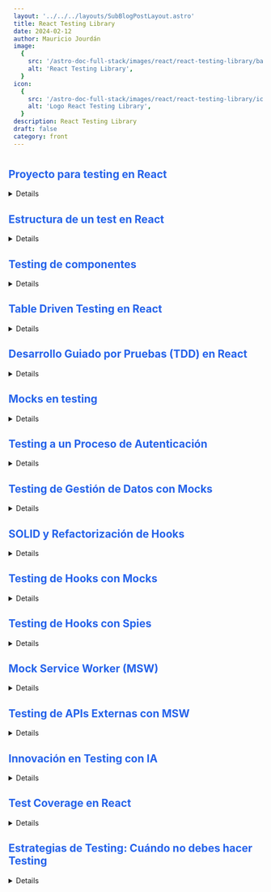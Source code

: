 ```yaml
---
layout: '../../../layouts/SubBlogPostLayout.astro'
title: React Testing Library
date: 2024-02-12
author: Mauricio Jourdán
image:
  {
    src: '/astro-doc-full-stack/images/react/react-testing-library/back.png',
    alt: 'React Testing Library',
  }
icon:
  {
    src: '/astro-doc-full-stack/images/react/react-testing-library/icon.png',
    alt: 'Logo React Testing Library',
  }
description: React Testing Library
draft: false
category: front
---
```


<style>
  h1 { color: #713f12; }
  h2 { color: #2563eb; }
  h3 { color: #a855f7; }
  img {
    width: 100%;
    height: 100%;
    object-fit: cover;
  }
  pre {
    padding: 10px;
  }

  table {
    border-collapse: collapse; /* Elimina el espacio entre las celdas */
    width: 100%; /* Ancho de la tabla */
    margin: 0 auto; /* Centrar la tabla */
  }

  th, td {
    border: 1px solid #ddd; /* Borde de las celdas */
    padding: 8px; /* Relleno de las celdas */
    text-align: left; /* Alineación del texto */
  }

  th {
    background-color: #f2f2f2; /* Color de fondo del encabezado */
    font-weight: bold; /* Peso de la fuente del encabezado */
  }

  tr:nth-child(even) {
    background-color: #f9f9f9; /* Color de fondo de las filas pares */
  }
</style>

## Proyecto para testing en React 

<details>

Para realizar testing en React utilizaremos la librería [React Testing Library](https://testing-library.com/docs/react-testing-library/intro/). Esta librería nos permite realizar pruebas de componentes de React de forma sencilla y eficiente.

El proyecto trata sobre la gestión de órdernes. Comenzamos por clonarlo:

```bash
git clone https://github.com/platzi/react-testing.git
```

Luego, instalamos las dependencias en desarrollo, no son necesarias en producción:

- Testing Library DOM: virtualiza un DOM y contiene utilidades para probar DOM. 
- Testing Library Jest DOM: contiene utilidades (matchers) para probar DOM con Jest.
- Testing Library React: contiene utilidades para probar componentes de React.
- JSDOM: utilidades que necesitamos para configurar los test.
- Vitest: es un test runner que nos permite correr los test.

```bash 
cd react-testing
npm install 
npm install @testing-library/dom @testing-library/jest-dom @testing-library/react jsdom vitest -D
```

Finalmente, creamos los archivos de configuración, y el script para correr los test:

```javascript
// /vitest.config.js
import { defineConfig } from 'vitest/config';

export default defineConfig({
  test: {
    environment: 'jsdom',
    globals: true,
    setupFiles: ['./src/setupTest.ts'],
  },
});
```

```javascript
// /src/setupTest.ts
import '@testing-library/jest-dom';
```

```json
// package.json
...
{
  "scripts": {
    "test": "vitest"
  }
}
...
```
```bash
npm run test

# > react-testing@1.0.0 test
# > vitest

# DEV  v2.1.8 /home/mauricio/Platzi/react-testing

# include: **/*.{test,spec}.?(c|m)[jt]s?(x)
# exclude:  **/node_modules/**, **/dist/**, **/cypress/**, **/.{idea,git,cache,output,temp}/**, **/{karma,rollup,webpack,vite,vitest,jest,ava,babel,nyc,cypress,tsup,build,eslint,prettier}.config.*

# No test files found, exiting with code 1
```

El error se debe a que no tenemos archivos de test.

</details>

## Estructura de un test en React

<details>

```javascript
describe('Agrupación de los casos de prueba', () => {
  it('Casos de prueba', () => {
    const { getByText } = render(<Order />);
    expect('Asersion');
  });
});
```

Creamos un archivo de test en la carpeta `src`:

la estensión .test es importante para que vitest pueda encontrar los archivos de test.

```ts
// /src/ejemplo.test.tsx

import {describe, it, expect} from 'vitest';

describe('Ejemplo de test', () => {
  it('la suma de dos números', () => {
    const suma = (a: number, b: number) => a + b;
    const resultado = suma(2, 3);
    expect(resultado).toBe(5);
  });

  it('dos textos iguales', () => {
    const texto1 = 'hola';
    const texto2 = 'hola';
    expect(texto1).toBe(texto2);
  });
})
```
</details>

## Testing de componentes
<details>

DOC queries: https://testing-library.com/docs/queries/about/

El componente que probaremos es `Button.tsx`, que se encuentra en la carpeta `src/components`.

```tsx  
import React from 'react';
import classes from "./Button.module.scss";

interface ButtonProps {
  label: string;
  onClick?: () => void;
  type?: 'button' | 'submit' | 'reset';
}

export const Button: React.FC<ButtonProps> = ({ label, onClick, type = 'button' }) => (
  <button className={classes.Button} onClick={onClick} type={type}>
    {label}
  </button>
);
```

Creamos el archivo de test en la carpeta `src/components/Button`:

```tsx
// /src/components/Button.test.tsx

import {describe, it, expect, vi} from 'vitest';
import { act, fireEvent, render, screen } from '@testing-library/react';

import { Button } from './Button';

describe('<Button />', () => {
  it('debería renderizar el boton', () => {
    render(<Button label="Click me" />);
    const button = screen.getByText('Click me');
    expect(button).toBeInTheDocument();
  });

  it('debería llamar a la función onClick', async () => {
    // Arrange (preparar)
    const handleClick = vi.fn();

    render(<Button label="Click me" onClick={handleClick} />);

    const button = screen.getByText('Click me');
    button.click();

    // Act (actuar)
    await act(() => {
      fireEvent.click(button);
    })

    // Assert (verificar)
    expect(handleClick).toHaveBeenCalledTimes(2);
  });
});
```

En el segundo test, se utiliza async/await para manejar la ejecución asincrónica del código. Esto es importante porque el evento de clic que se genera en el test puede involucrar operaciones que no se completan instantáneamente, como cambios en el DOM. Al usar await act(), estamos esperando a que estas operaciones se procesen completamente antes de hacer afirmaciones sobre el estado del componente. Esto asegura que las pruebas se realicen de manera precisa y confiable.
</details>

## Table Driven Testing en React
<details>

Ls test repetitivos son un antipatrón en el desarrollo de software.

Los tests de **Table Driven Testing** son una técnica que nos permite definir una tabla con los casos de prueba y los resultados esperados. Esto nos permite escribir menos código y tener una visión más clara de los casos de prueba que estamos cubriendo. Cada fila de la tabla representa un caso de prueba con sus entradas y resultados esperados.

Beneficios:

- Mantenibilidad
- Legibilidad
- Eficiencia
- Cobertura

Para ejemplificar utilizamos un componente calculadora que es perfecto para table driven testing, porque recibe dos números y una operación para realizar, pero el flujo será el mismo para todos los casos.

```tsx
// /src/components/Calculator.tsx
type CalculatorProps = {
  a: number;
  b: number;
  operation: "add" | "subtract" | "multiply" | "divide" | string;
};

export const Calculator = ({ a, b, operation }: CalculatorProps) => {
  const calculate = () => {
    switch (operation) {
      case "add":
        return a + b;
      case "subtract":
        return a - b;
      case "multiply":
        return a * b;
      case "divide":
        return b !== 0 ? a / b : "Error";
      default:
        return "Invalid operation";
    }
  };

  return <section>Result: {calculate()}</section>;
};
```
```tsx
// /src/components/Calculator.test.tsx
import { describe, expect, it } from 'vitest';
import { render, screen } from '@testing-library/react';

import { Calculator } from './Calculator';


describe('<Calculator />', () => {
  const useCasesTest = [
    { a: 2, b: 3, operation: 'add', expected: 5 },
    { a: 5, b: 2, operation: 'subtract', expected: 3 },
    { a: 3, b: 4, operation: 'multiply', expected: 12 },
    { a: 10, b: 2, operation: 'divide', expected: 5 },
    { a: 10, b: 0, operation: 'divide', expected: 'Error' },
    { a: 10, b: 0, operation: 'invalid', expected: 'Invalid operation' },
  ];

  it.each(useCasesTest)('debería retornar $expected cuando $a y $b son $operation', ({ a, b, operation, expected }) => {

    render(<Calculator a={a} b={b} operation={operation} />);
    const result = screen.getByText(`Result: ${expected}`);
    expect(result).toBeInTheDocument();
  }
)
});
```
</details>

## Desarrollo Guiado por Pruebas (TDD) en React
<details>

**<mark>Test Driven Development (TDD)</mark>** es una metodología que consiste en escribir primero las pruebas y luego el código necesario para que estas pruebas sean exitosos.

```tsx
// /src/components/Contador.test.tsx
import { describe, it, expect } from 'vitest';
import { render, screen, fireEvent, act } from '@testing-library/react';
import Contador from './Contador';

describe('<Contador />', () => {
  it('Debería mostrat el valor inicial', () => {
    render(<Contador />);
    const input = screen.getByText('Contador: 0');
    expect(input).toBeInTheDocument();

  });

  it('Debería implementar el contador', async () => {
    render(<Contador />);
    const button = screen.getByText('Incrementar');
    await act (() => {
      fireEvent.click(button);
    })
    const contador = screen.getByText('Contador: 1');
    expect(contador).toBeInTheDocument();

  });
});
```
```tsx
// /src/components/Contador.tsx
import {useState} from 'react';

const Contador = () => {
  const [contador, setContador] = useState(0);

  const handleAdd = () => { 
    setContador(contador + 1);
  }

  return (
    <div>
      <p>Contador: {contador}</p>
      <button onClick={handleAdd}>Incrementar</button>
    </div>
  );
}

export default Contador;
```
</details>

## Mocks en testing

<details>
Los mocks son simulaciones de objetos o funciones reales que se utilizan en pruebas unitarias para evitar depender de servicios externos y así asegurar la estabilidad de las pruebas. 

Los tipos de mocks incluyen:

- Mocks de constantes/variables: Datos simulados que fluyen en los tests.
- Mocks de funciones: Simulaciones de funciones para validar su invocación.
- Mocks de módulos: Reemplazo de módulos importados en el entorno de testing.
- Mocks de promesas: Simulación del comportamiento de promesas en JavaScript.

Cuando usar mocks:

- Dependencias externas
- Comportamientos no determinista
- Eficiencia

Beneficios:

- Test más rápidos
- Resultados consistentes
- Control total del ambiente
- Pruebas de casos extremos (edge cases)

Advertencias:

- Demasiados mocks == pruebas frágiles
- Mock incorrecto == falsa confianza
- Sobre-mockear == perder casos reales
</details>

## Testing a un Proceso de Autenticación 

<details>
Al igual que cuando vamos a renderizar un componente, también debemos especificar los proveedores que van a encapsular nuestra App, como react-roter-dom para utilizar los hooks como useNavigation.

En este caso en particular react-router-dom, ya hizo el trabajo por nosotros y nos ofrece una utilidad llamada MemoryRouter que nos permite encapsular nuestra App y simular la navegación.

Nuestra App, también utiliza un contexto llamado authContext, que nos permite saber si el usuario está autenticado o no. Para poder probar este contexto, vamos a utilizar un mock de este contexto. En este caso, el proveedor fue desarrollado por nosotros, así que utilizamos directamente. 

Nuestra App se encuentra encapsulada dentro de la siguiente manera:

```tsx
// /src/main.tsx
import { createRoot } from 'react-dom/client';
import { BrowserRouter } from 'react-router-dom';
import App from './App';
import { SessionProvider } from './context/AuthContext';
import './styles.scss';

const root = createRoot(document.getElementById('root')!);
root.render(
  <SessionProvider>
    <BrowserRouter>
      <App />
    </BrowserRouter>
  </SessionProvider>
);
```

El componente que probaremos es `Login.tsx`, que se encuentra en la carpeta `src/pages`.

```tsx
// /src/containers/Login/Login.tsx
import React, { useState, useCallback } from "react";
import { useNavigate } from "react-router-dom";
import { getAuth } from "../../services/getAuth";
import { useSession } from "../../context/AuthContext";
import { Button } from "../../components/Button";
import classes from "./Login.module.scss";

interface LoginFormData {
  username: string;
  password: string;
}

const mockSuperAdmin = {
  username: "superadmin@example.com",
  password: "superadmin123!",
};

const mockVisualuizer = {
  username: "visualizer1@example.com",
  password: "vis1pass456@",
};

export const Login: React.FC = () => {
  const [formData, setFormData] = useState<LoginFormData>(mockSuperAdmin);
  const [showPassword, setShowPassword] = useState(false);
  const [errorMessage, setErrorMessage] = useState<string | null>(null);
  const navigate = useNavigate();
  const { login } = useSession();

  const handleInputChange = useCallback(
    (e: React.ChangeEvent<HTMLInputElement>) => {
      const { name, value } = e.target;
      setFormData((prevData) => ({
        ...prevData,
        [name]: value,
      }));
    },
    []
  );

  const togglePasswordVisibility = useCallback(() => {
    setShowPassword((prev) => !prev);
  }, []);

  const handleLogin = useCallback(async () => {
    try {
      const { username, password } = formData;
      const response = await getAuth(username, password);
      login(response);
      navigate("/orders");
    } catch (error) {
      setErrorMessage(error instanceof Error ? error.message : String(error));
    }
  }, [formData, login, navigate]);

  const handleSubmit = useCallback(
    (e: React.FormEvent<HTMLFormElement>) => {
      e.preventDefault();
      console.log("handleSubmit");
      handleLogin();
    },
    [handleLogin]
  );

  return (
    <div className={classes.Login}>
      <section className={classes.Login__container}>
        <h1 className={classes.Login__title}>Platzi order</h1>
        <input
          type="text"
          name="username"
          placeholder="Username"
          value={formData.username}
          onChange={handleInputChange}
          className={classes.Login__input}
        />
        <form onSubmit={handleSubmit}>
          <div className={classes.Login__passwordContainer}>
            <input
              type={showPassword ? "text" : "password"}
              name="password"
              placeholder="Password"
              value={formData.password}
              onChange={handleInputChange}
              className={classes.Login__input}
            />
            <button
              type="button"
              onClick={togglePasswordVisibility}
              className={classes.Login__togglePassword}
            >
              {showPassword ? "hide" : "show"}
            </button>
          </div>
          {errorMessage && (
            <p className={classes.Login__errorMsg}>{errorMessage}</p>
          )}
          <Button label="Login" type="submit" />
        </form>
      </section>
    </div>
  );
};
```

Como vemos handleSubmit ejecuta handleLogin, que a su vez ejecuta getAuth, que es una función que hace una petición a un servidor para obtener un token de autenticación. Para evitar depender de un servidor externo, vamos a realizar dos mocks:

- módulo getAuth 
- función getAuth, para pasar por la parte negativa de la promesa.

Para evitar el código repetitivo en los tests (it), vamos a crear una función (dentro de describe) llamada handleLogin que retorne el encapsulamiento del componente.

```tsx
// /src/containers/Login/Login.test.tsx
import { describe, expect, it, vi, Mock } from 'vitest';
import { Login } from './Login';
import { fireEvent, render, screen, waitFor } from '@testing-library/react';
import { MemoryRouter } from 'react-router-dom';
import { SessionProvider } from '../../context/AuthContext';
import { getAuth } from '../../services/getAuth';
import { act } from 'react';

// Mockeamnos el Módiloi de getAuth
vi.mock('../../services/getAuth', ()=> ({
  getAuth: vi.fn()
}))

// Mockeamos el módulo de react-router-dom
vi.mock('react-router-dom', async () => {
  const actual = await vi.importActual('react-router-dom');
  return {
    ...actual,
    useNavigate: () => mockeNavigate
  }
 });

// Mockeamos la función getAuth
const mockGetAuth = getAuth as Mock;

// Mockeamos la función Navigate
const mockeNavigate = vi.fn();

describe('<Login />', () => { 

  const handleLogin = () => {
    return render(
      <SessionProvider>
        <MemoryRouter>
          <Login />
        </MemoryRouter>
      </SessionProvider>
    );
  }
  it('debería mostrar un mensaje de error', async () => {
    mockGetAuth.mockRejectedValue(new Error('Invalid credentials'));
    handleLogin();
    const usernameInput = screen.getByPlaceholderText('Username');
    const passwordInput = screen.getByPlaceholderText('Password');
    const buttonLogin = screen.getByRole('button', { name: 'Login' });

    await act(() => { 
      fireEvent.change(usernameInput, { target: { value: 'wrongUser' } });
      fireEvent.change(passwordInput, { target: { value: 'wrongPassword' } });
      fireEvent.click(buttonLogin);
    })

    const errorMessage = screen.getByText('Invalid credentials');
    expect(errorMessage).toBeInTheDocument();
  });

  it('debería redirigir a /orders', async () => {
    handleLogin();
    mockGetAuth.mockResolvedValue({success: true});

    const usernameInput = screen.getByPlaceholderText('Username');
    const passwordInput = screen.getByPlaceholderText('Password');
    const buttonLogin = screen.getByRole('button', { name: 'Login' });

    await act(() => { 
      fireEvent.change(usernameInput, { target: { value: 'validUser' } });
      fireEvent.change(passwordInput, { target: { value: 'validPassword' } });
      fireEvent.click(buttonLogin);
    });

    await waitFor(() => {
      expect(mockGetAuth).toHaveBeenCalledWith('validUser', 'validPassword');
      expect(mockeNavigate).toHaveBeenCalledWith('/orders');
    });
  });

  it('debería mostrar el', async () => {
    handleLogin();
    const passwordInput = screen.getByPlaceholderText("Password");
    const buttonTogglePassword = screen.getByRole("button", { name: "show" });

    await act(() => {
      fireEvent.click(buttonTogglePassword);
    });
    expect(passwordInput).toHaveAttribute("type", "text");
    await act(() => {
      fireEvent.click(buttonTogglePassword);
    });
    expect(passwordInput).toHaveAttribute("type", "password");
  } );
});
```
Otra forma de que se renderice el componente antes de que se corra cada test podria ser con beforeEach y no ahorramos tener que llamar la funcion en cada it.

```tsx 
describe('<Login />', () => {
  beforeEach(() => {
    render(
      <SessionProvider>
        <MemoryRouter>
          <Login />
        </MemoryRouter>
      </SessionProvider>
    )
  })
}
```
</details>

## Testing de Gestión de Datos con Mocks

<details>
Vamos a probar la pantalla de orders. Que traiga los pedidos.

```tsx
// /src/containers/Orders/Orders.tsx
import React, { useState, useEffect, useCallback } from "react";
import { getOrders } from "../../services/getOrders";
import { Order } from "../../types/Orders";
import { OrderSummary } from "../../components/OrderSummary";
import { useSession } from "../../context/AuthContext";
import { handleValidateSuperAdmin } from "../../utils/validateRole";
import { OrderItem } from "../../components/OrderItem";
import { useNavigate } from "react-router-dom";
import classes from "./Orders.module.scss";

export const Orders: React.FC = () => {
  const [orders, setOrders] = useState<Order[]>([]);
  const [loading, setLoading] = useState(true);
  const [error, setError] = useState<string | null>(null);
  const { user } = useSession();
  const navigate = useNavigate();

  useEffect(() => {
    if (!user) {
      navigate("/");
    }
  }, [user, navigate]);

  const fetchOrders = useCallback(async () => {
    try {
      setLoading(true);
      const data = await getOrders();
      setOrders(data);
      setError(null);
    } catch (err) {
      setError("Failed to fetch orders. Please try again later.");
      console.error("Failed to fetch orders:", err);
    } finally {
      setLoading(false);
    }
  }, []);

  useEffect(() => {
    if(user) fetchOrders();
  }, [fetchOrders, user]);

  if (!user) {
    return null;
  }

  if (loading) {
    return <div className={classes.orders__loading}>Loading orders...</div>;
  }

  if (error) {
    return <div className={classes.orders__error}>{error}</div>;
  }

  const isSuperAdmin = handleValidateSuperAdmin(user.role);

  return (
    <section className={classes.orders}>
      <div className={classes.orders__container}>
        <h2 className={classes.orders__title}>Order History</h2>
        {isSuperAdmin && <OrderSummary orders={orders} />}
        <div className={classes.orders__list}>
          {orders.map((order) => (
            <OrderItem key={order.id} order={order} />
          ))}
        </div>
      </div>
    </section>
  );
};
```
```tsx
// /src/components/OrderSummary/OrderSummary.tsx
import React, { useMemo } from "react";
import { Order } from "../../types/Orders";
import { StatusBadge } from "../StatusBadge";
import styles from "./OrderSummary.module.scss";
import { getSummaryOrders } from "../../utils/sumamry";

export const OrderSummary: React.FC<{ orders: Order[] }> = ({ orders }) => {
  const summary = useMemo(() => getSummaryOrders(orders), [orders]);

  return (
    <div className={styles.OrdersSummary}>
      <h3 className={styles.OrdersSummary__title}>
        Orders Summary (Only admins)
      </h3>
      <div className={styles.OrdersSummary__grid}>
        <div className={styles.OrdersSummary__item}>
          <p className={styles.OrdersSummary__label}>Total Orders</p>
          <p className={styles.OrdersSummary__value} data-testid='totalOrders'>{summary.totalOrders}</p>
        </div>
        <div className={styles.OrdersSummary__item}>
          <p className={styles.OrdersSummary__label}>Total Value</p>
          <p className={styles.OrdersSummary__value}>
            ${summary.totalValue.toFixed(2)}
          </p>
        </div>
        <div className={styles.OrdersSummary__item}>
          <p className={styles.OrdersSummary__label}>Average Order Value</p>
          <p className={styles.OrdersSummary__value}>
            ${summary.averageOrderValue.toFixed(2)}
          </p>
        </div>
      </div>
      <div className={styles.OrdersSummary__statusSummary}>
        <h4 className={styles.OrdersSummary__statusSummaryTitle}>
          Orders by Status
        </h4>
        <ul className={styles.OrdersSummary__statusList}>
          {Object.entries(summary.ordersByStatus).map(([status, count]) => (
            <li key={status} className={styles.OrdersSummary__statusItem}>
              <StatusBadge status={status} />
              <span className={styles.OrdersSummary__statusCount}>{count}</span>
            </li>
          ))}
        </ul>
      </div>
    </div>
  );
};
```
```tsx
// /src/components/OrderItem/OrderItem.tsx
import { StatusBadge } from "../../components/StatusBadge";
import { Order } from "../../types/Orders";
import classes from "./OrderItem.module.scss";

export const OrderItem: React.FC<{ order: Order }> = ({ order }) => {
  const formatDate = (dateString: string) => {
    const date = new Date(dateString);
    return date.toLocaleString("en-US", {
      year: "numeric",
      month: "short",
      day: "numeric",
      hour: "2-digit",
      minute: "2-digit",
    });
  };

  return (
    <div className={classes.OrderItem}>
      <div className={classes.OrderItem__header}>
        <h3 className={classes.OrderItem__id}>Order #{order.id.slice(0, 8)}</h3>
        <p className={classes.OrderItem__date}>{formatDate(order.orderDate)}</p>
        <StatusBadge status={order.status} />
      </div>
      <div className={classes.OrderItem__customer}>
        <p className={classes.OrderItem__customerName}>{order.customer.name}</p>
        <p className={classes.OrderItem__customerEmail}>
          {order.customer.email}
        </p>
      </div>
      <div className={classes.OrderItem__products}>
        <h4 className={classes.OrderItem__productsTitle}>Order Items:</h4>
        <ul className={classes.OrderItem__productsList}>
          {order.products.map((product) => (
            <li key={product.id} className={classes.OrderItem__productsItem}>
              <span>
                {product.name} x{product.quantity}
              </span>
              <span>${(product.price * product.quantity).toFixed(2)}</span>
            </li>
          ))}
        </ul>
      </div>
      <div className={classes.OrderItem__footer}>
        <div className={classes.OrderItem__payment}>
          <p className={classes.OrderItem__paymentLabel}>Payment Method</p>
          <p className={classes.OrderItem__paymentMethod}>
            {order.paymentMethod.replace("_", " ")}
          </p>
        </div>
        <div className={classes.OrderItem__total}>
          <p className={classes.OrderItem__totalLabel}>Total Amount</p>
          <p className={classes.OrderItem__totalAmount}>
            ${order.total.toFixed(2)}
          </p>
        </div>
      </div>
    </div>
  );
};
```
```tsx
// /src/containers/Orders/Orders.test.tsx

import { render, screen, waitFor } from '@testing-library/react';
import { describe, expect, it, Mock, vi } from 'vitest';
import { SessionProvider, useSession } from '../../context/AuthContext';
import { MemoryRouter } from 'react-router-dom';
import { Orders } from './Orders';
import { getOrders } from '../../services/getOrders';
import { getSummaryOrders } from '../../utils/sumamry';

vi.mock('../../services/getOrders', () => ({ 
  getOrders: vi.fn()
}))

vi.mock('../../context/AuthContext', async () => {
  const actual = await vi.importActual('../../context/AuthContext');
  return {
    ...actual,
    useSession: vi.fn()
  }
});

const mockGetOrders = getOrders as Mock;

const mockOrders = [
  {
    "id": "f47ac10b-58cc-4372-a567-0e02b2c3d479",
    "customer": {
      "id": "60d07f61-99bf-4b90-955b-5d3a7c9bb3d4",
      "name": "John Doe",
      "email": "john.doe@example.com"
    },
    "products": [
      {
        "id": "7567ec4b-b10c-48c5-9345-fc73c48a80a2",
        "name": "Laptop",
        "price": 999.99,
        "quantity": 1
      },
      {
        "id": "7567ec4b-b10c-48c5-9345-fc73c48a80a3",
        "name": "Mouse",
        "price": 29.99,
        "quantity": 1
      }
    ],
    "total": 1029.98,
    "status": "delivered",
    "orderDate": "2023-10-01T10:00:00Z",
    "shippingAddress": {
      "street": "123 Main St",
      "city": "Anytown",
      "state": "CA",
      "zipCode": "12345",
      "country": "USA"
    },
    "paymentMethod": "credit_card"
  },
]

describe('<Orders />', () => { 
  const handleRenderOrders = (userRole: string) => {
    const mockUser = userRole ? { role: userRole }: null;
    (useSession as Mock).mockReturnValue({user: mockUser});
    render(
      <SessionProvider>
        <MemoryRouter>
          <Orders />
        </MemoryRouter>
      </SessionProvider>
    );
  };

  it('debería mostrar las órdenes', async () => {
    mockGetOrders.mockResolvedValue(mockOrders);
    handleRenderOrders('visualizer');

    await waitFor(() => { 
      const orders = screen.getAllByRole('heading', {level: 3});
      expect(orders).toHaveLength(mockOrders.length);
    });
  });

  it('dfebería mostrar sección para superadmin', async() => {
    mockGetOrders.mockResolvedValue(mockOrders);
    handleRenderOrders('superadmin');
    
    await waitFor(() => { 
      const {totalOrders} = getSummaryOrders(mockOrders);
      const totalOrdersElement = screen.getByTestId("totalOrders").textContent;
      expect(totalOrdersElement).toBe(totalOrders.toString());
    });

   })
})
```
</details>

## SOLID y Refactorización de Hooks

<details>

- S -> Responsabilidad Única (un chef solo cocina, no limpia ni cobra)
- O -> Extensibles, no modificables (podemos añadir apps al celular sin dañar las existentes)
- L -> Intercambiables (si pedimos un taxi cualquier conductor puede llevarnos)
- I -> Desacoplados (mejor un control de TV simple que uno universal confuso)
- D -> Delegar búsquda de dependencias (como una USB, se puede conectar en cualquier puerto compatible)

Vamos a estructurar el proyecto, refactorizando el componente orders en una capa de presentación y la lógica a través de un custom hook.

```tsx
// /src/containers/Orders/Orders.tsx
import React, { useState, useEffect, useCallback } from "react";
import { getOrders } from "../../services/getOrders";
import { Order } from "../../types/Orders";
import { OrderSummary } from "../../components/OrderSummary";
import { useSession } from "../../context/AuthContext";
import { handleValidateSuperAdmin } from "../../utils/validateRole";
import { OrderItem } from "../../components/OrderItem";
import { useNavigate } from "react-router-dom";
import classes from "./Orders.module.scss";

export const Orders: React.FC = () => {
  const [orders, setOrders] = useState<Order[]>([]);
  const [loading, setLoading] = useState(true);
  const [error, setError] = useState<string | null>(null);
  const { user } = useSession();
  const navigate = useNavigate();

  useEffect(() => {
    if (!user) {
      navigate("/");
    }
  }, [user, navigate]);

  const fetchOrders = useCallback(async () => {
    try {
      setLoading(true);
      const data = await getOrders();
      setOrders(data);
      setError(null);
    } catch (err) {
      setError("Failed to fetch orders. Please try again later.");
      console.error("Failed to fetch orders:", err);
    } finally {
      setLoading(false);
    }
  }, []);

  useEffect(() => {
    if(user) fetchOrders();
  }, [fetchOrders, user]);

  if (!user) {
    return null;
  }

  if (loading) {
    return <div className={classes.orders__loading}>Loading orders...</div>;
  }

  if (error) {
    return <div className={classes.orders__error}>{error}</div>;
  }

  const isSuperAdmin = handleValidateSuperAdmin(user.role);

  return (
    <section className={classes.orders}>
      <div className={classes.orders__container}>
        <h2 className={classes.orders__title}>Order History</h2>
        {isSuperAdmin && <OrderSummary orders={orders} />}
        <div className={classes.orders__list}>
          {orders.map((order) => (
            <OrderItem key={order.id} order={order} />
          ))}
        </div>
      </div>
    </section>
  );
};
```
```tsx
// /src/hooks/useOrders.ts
import { useCallback, useEffect, useState } from 'react';
import { Order } from '../types/Orders';
import { useSession } from '../context/AuthContext';
import { useNavigate } from 'react-router-dom';
import { getOrders } from '../services/getOrders';

const useOrders = () => {
  const [orders, setOrders] = useState<Order[]>([]);
  const [loading, setLoading] = useState(true);
  const [error, setError] = useState<string | null>(null);
  const { user } = useSession();
  const navigate = useNavigate();

  useEffect(() => {
    if (!user) {
      navigate("/");
    }
  }, [user, navigate]);

  const fetchOrders = useCallback(async () => {
    try {
      setLoading(true);
      const data = await getOrders();
      setOrders(data);
      setError(null);
    } catch (err) {
      setError("Failed to fetch orders. Please try again later.");
      console.error("Failed to fetch orders:", err);
    } finally {
      setLoading(false);
    }
  }, []);

  useEffect(() => {
    if(user) fetchOrders();
  }, [fetchOrders, user]);
  return {user, loading, error, orders}
}
export default useOrders
```
```tsx
// /src/containers/Orders/Orders.tsx
import React from "react";
import { OrderSummary } from "../../components/OrderSummary";
import { handleValidateSuperAdmin } from "../../utils/validateRole";
import { OrderItem } from "../../components/OrderItem";
import classes from "./Orders.module.scss";
import useOrders from '../../hooks/useOrders';

export const Orders: React.FC = () => {
  const {user, loading, error, orders} = useOrders();

  if (!user) {
    return null;
  }

  if (loading) {
    return <div className={classes.orders__loading}>Loading orders...</div>;
  }

  if (error) {
    return <div className={classes.orders__error}>{error}</div>;
  }

  const isSuperAdmin = handleValidateSuperAdmin(user.role);

  return (
    <section className={classes.orders}>
      <div className={classes.orders__container}>
        <h2 className={classes.orders__title}>Order History</h2>
        {isSuperAdmin && <OrderSummary orders={orders} />}
        <div className={classes.orders__list}>
          {orders.map((order) => (
            <OrderItem key={order.id} order={order} />
          ))}
        </div>
      </div>
    </section>
  );
};
```
</details>

## Testing de Hooks con Mocks

<details>

Vamos a probar el hook useOrders, que se encarga de manejar la lógica de la pantalla de orders. Hasta este momento, solo hemos testeado UI, ahora vamos a testear la lógica de la aplicación.

Testing Library nos ofrece otra librería llamada react-hooks-testing-library que nos ayudará a testear hooks. 

```bash
npm install @testing-library/react-hooks-testing-library --save-dev
```
```tsx
// /src/hooks/useOrders.test.ts
import { describe, expect, it, Mock, vi } from 'vitest';
import { renderHook, waitFor } from '@testing-library/react';
import { getOrders } from '../services/getOrders';
import { useSession } from '../context/AuthContext';
import useOrders from './useOrders';


vi.mock('../services/getOrders', () => ({
  getOrders: vi.fn()
}));

vi.mock('../context/AuthContext', () => ({
  useSession: vi.fn()
}));

vi.mock('react-router-dom', () => ({
  useNavigate: vi.fn()
}));

describe('useOrders', () => { 
  const mockNavigate = vi.fn();
  const mockGetOrders = getOrders as Mock;
  const mockUsesession = useSession as Mock;

  it('should return orders', async () => {

    const mockOrders = [
      {
        "id": "f47ac10b-58cc-4372-a567-0e02b2c3d479",
        "customer": {
          "id": "60d07f61-99bf-4b90-955b-5d3a7c9bb3d4",
          "name": "John Doe",
          "email": "john.doe@example.com"
        },
        "products": [
          {
            "id": "7567ec4b-b10c-48c5-9345-fc73c48a80a2",
            "name": "Laptop",
            "price": 999.99,
            "quantity": 1
          },
          {
            "id": "7567ec4b-b10c-48c5-9345-fc73c48a80a3",
            "name": "Mouse",
            "price": 29.99,
            "quantity": 1
          }
        ],
        "total": 1029.98,
        "status": "delivered",
        "orderDate": "2023-10-01T10:00:00Z",
        "shippingAddress": {
          "street": "123 Main St",
          "city": "Anytown",
          "state": "CA",
          "zipCode": "12345",
          "country": "USA"
        },
        "paymentMethod": "credit_card"
      },
    ];

    mockGetOrders.mockResolvedValue(mockOrders);  
    mockUsesession.mockReturnValue({ user: { id: 1 } });

    // result contiene el valor que retorna el hook
    // waitForNextUpdate es una función que espera a que el hook cambie su estado
    const {result} = renderHook(() => useOrders());

    expect(result.current.loading).toBe(true);

    // Esperamos a que el hook cambie su estado
    // await waitForNextUpdate();
    await waitFor(() => expect(result.current.loading).toBe(false));

    expect(result.current.loading).toBe(false);

    expect(result.current.orders).toEqual(mockOrders);
  })
} );
```
</details>

## Testing de Hooks con Spies

<details>

un Spy es una herramienta de testing que envuelve una función y nos permite saber si fue llamada, cuántas veces fue llamada, con qué argumentos fue llamada, y mantiene el comportamiento original (o lo modifica si es necesario).

Vamos a crear un nuevo archivo de test para el custon hook useOrders pero utilizando spies.

Spy solo se puede aplicar a archivos locales, no se puede aplicar a dependencias externas.


```tsx
// /src/hooks/useOrdersSpies.test.ts
import { describe, it, expect, vi, MockInstance, beforeEach, Mock, afterEach } from 'vitest';
import { renderHook, waitFor } from '@testing-library/react';
import * as OrderService from '../services/getOrders';
import * as AuthContext from '../context/AuthContext';
import * as ReactRouter from 'react-router-dom';
import useOrders from './useOrders';

vi.mock('react-router-dom', () => ({
  useNavigate: vi.fn()
}));

describe('useOrdersSpies', () => {
  let useSessionSpy: MockInstance;
  let getOrdersSpy: MockInstance;

  const mockNavigate = vi.fn();
  
  beforeEach(() => { 
    useSessionSpy = vi.spyOn(AuthContext, 'useSession');
    getOrdersSpy = vi.spyOn(OrderService, 'getOrders');
    (ReactRouter.useNavigate as Mock).mockReturnValue(mockNavigate);
    vi.clearAllMocks();
  });

  afterEach(() => {
    vi.resetAllMocks();
  });

  it('debería mostrar un error', async () => {
    useSessionSpy.mockReturnValue({ user: {id: 1} });
    getOrdersSpy.mockRejectedValue(new Error('Api error'));
    const { result } = renderHook(() => useOrders());

    expect(result.current.loading).toBe(true);
    expect(result.current.error).toBeNull();

    await waitFor(() => expect(result.current.loading).toBe(false));
    expect(result.current.loading).toBe(false);

    expect(result.current.error).toBe('Failed to fetch orders. Please try again later.');
    expect(getOrdersSpy).toHaveBeenCalledTimes(1);
  })
})
```
</details>

## Mock Service Worker (MSW)

<details>

Las Api son impredecibles, un error puede causar que todo falle.

Mock Service Worker (MSW) es una librería de interceptación de red configura un service worker para que escuche las peticiones Http.

Un service worker es un script que se ejecuta en segundo plano en el navegador.

Características:

- Funciona en ambiente de pruebas y en ambiente de desarrollo
- Intercepta request a nivel de red
- Mantiene el código de producción intacto
- Soporta REST, GraphQL, y otros protocolos

Vamos a realizar la configuración de MSW en nuestro proyecto.

```bash
npm install msw --save-dev
```
```ts
// /setupTest.ts
import '@testing-library/jest-dom';
import {afterAll, afterEach, beforeAll} from 'vitest';
import {server} from './mocks/server'

beforeAll(() => server.listen());
afterEach(() => server.resetHandlers()); 
afterAll(() => server.close());
```
```ts
// /mocks/handlers.ts
import {http, HttpResponse} from 'msw' ;

export const handlers = [
  http.get('http://localhost:3001/orders', () => {
    return HttpResponse.json([
      {
      "id": "f47ac10b-58cc-4372-a567-0e02b2c3d479",
      "customer": {
        "id": "60d07f61-99bf-4b90-955b-5d3a7c9bb3d4",
        "name": "John Doe",
        "email": "john.doe@example.com"
      },
      "products": [
        {
          "id": "7567ec4b-b10c-48c5-9345-fc73c48a80a2",
          "name": "Laptop",
          "price": 999.99,
          "quantity": 1
        },
        {
          "id": "7567ec4b-b10c-48c5-9345-fc73c48a80a3",
          "name": "Mouse",
          "price": 29.99,
          "quantity": 1
        }
      ],
      "total": 1029.98,
      "status": "delivered",
      "orderDate": "2023-10-01T10:00:00Z",
      "shippingAddress": {
        "street": "123 Main St",
        "city": "Anytown",
        "state": "CA",
        "zipCode": "12345",
        "country": "USA"
      },
      "paymentMethod": "credit_card"
      },
    ])
  })
];
```
```ts
// /mocks/server.ts
import { setupServer } from 'msw/node';
import { handlers } from './handlers';

export const server = setupServer(...handlers);
```
</details>

## Testing de APIs Externas con MSW

<details>

Vamos a probar el hook useOrders no con Mocks ni con Spies sino con MSW.


```tsx
// /src/hooks/useOrdersMsw.test.tsx
import {describe, it, expect, vi, beforeEach, Mock} from 'vitest';
import { MemoryRouter } from 'react-router-dom';
import {SessionProvider, useSession} from '../context/AuthContext'; 
import React from 'react';
import { renderHook, waitFor } from '@testing-library/react';
import useOrders from './useOrders';
import {http, HttpResponse } from 'msw';
import { server } from '../mocks/server';

vi.mock('../context/AuthContext', async () => {
  const actual = await vi.importActual('../context/AuthContext');
  return {
    ...actual,
    useSession: vi.fn()
  }
});

describe('useOrders MSW', () => { 
  const mockUser = {id: '1', name: 'John Doe'};

  beforeEach(() => {
    (useSession as Mock).mockReturnValue({user: mockUser});
  });

  const wrapper = ({children}: {children: React.ReactNode}) => (
    <SessionProvider>
      <MemoryRouter>
        {children}
      </MemoryRouter>
    </SessionProvider>
  );

  it('debería obtener los datos' , async () => {
    const { result } = renderHook(() => useOrders(), {wrapper});
    const initialLoading = result.current.loading;

    expect(initialLoading).toBe(true);

    await waitFor(() => expect(result.current.loading).toBe(false));

    expect(result.current.loading).toBe(false);
    
    const lengthOrders = result.current.orders.length;
    expect(lengthOrders).toBe(1);
  });

  it('debería mostrar un error', async () => {
    server.use(
      http.get('http://localhost:3001/orders', () => {
        return new HttpResponse(null, {
          status: 500,
          statusText: 'Internal Server Error'
        });
      })
    );

    const { result } = renderHook(() => useOrders(), {wrapper});
    const initialLoading = result.current.loading;

    expect(initialLoading).toBe(true);

    await waitFor(() => expect(result.current.loading).toBe(false));
    expect(result.current.loading).toBe(false);
    
    expect(result.current.error).toBe('Failed to fetch orders. Please try again later.');
  });
});

```
</details>

## Innovación en Testing con IA

<details>

**<mark>Prompt:</mark>** Actúa como un desarrollador front-end con gran experiencia haciendo testing en aplicaciones react con react testing library, como testrunner usarás vitest de la mano de react testing library para ejecutar test en los componentes, te pasaré un componente en el que necesito que me ayudes a hacer los casos de prueba.

import { StatusBadge } from "../../components/StatusBadge";
import { Order } from "../../types/Orders";
import classes from "./OrderItem.module.scss";

export const OrderItem: React.FC<{ order: Order }> = ({ order }) => {
  const formatDate = (dateString: string) => {
    const date = new Date(dateString);
    return date.toLocaleString("en-US", {
      year: "numeric",
      month: "short",
      day: "numeric",
      hour: "2-digit",
      minute: "2-digit",
    });
  };

  return (
    <div className={classes.OrderItem}>
      <div className={classes.OrderItem__header}>
        <h3 className={classes.OrderItem__id}>Order #{order.id.slice(0, 8)}</h3>
        <p className={classes.OrderItem__date}>{formatDate(order.orderDate)}</p>
        <StatusBadge status={order.status} />
      </div>
      <div className={classes.OrderItem__customer}>
        <p className={classes.OrderItem__customerName}>{order.customer.name}</p>
        <p className={classes.OrderItem__customerEmail}>
          {order.customer.email}
        </p>
      </div>
      <div className={classes.OrderItem__products}>
        <h4 className={classes.OrderItem__productsTitle}>Order Items:</h4>
        <ul className={classes.OrderItem__productsList}>
          {order.products.map((product) => (
            <li key={product.id} className={classes.OrderItem__productsItem}>
              <span>
                {product.name} x{product.quantity}
              </span>
              <span>${(product.price * product.quantity).toFixed(2)}</span>
            </li>
          ))}
        </ul>
      </div>
      <div className={classes.OrderItem__footer}>
        <div className={classes.OrderItem__payment}>
          <p className={classes.OrderItem__paymentLabel}>Payment Method</p>
          <p className={classes.OrderItem__paymentMethod}>
            {order.paymentMethod.replace("_", " ")}
          </p>
        </div>
        <div className={classes.OrderItem__total}>
          <p className={classes.OrderItem__totalLabel}>Total Amount</p>
          <p className={classes.OrderItem__totalAmount}>
            ${order.total.toFixed(2)}
          </p>
        </div>
      </div>
    </div>
  );
};

```tsx
// /src/components/OrderItem/OrderItem.test.tsx
import { render, screen } from "@testing-library/react";
import { describe, it, expect, vi } from "vitest";
import { OrderItem } from './OrderItem';

// Mock del componente StatusBadge
vi.mock("../../components/StatusBadge", () => ({
  StatusBadge: ({ status }: { status: string }) => <span>{status}</span>,
}));

const mockOrder = {
  id: "12345678abcdef",
  orderDate: "2025-01-01T12:34:56Z",
  status: "Pending",
  customer: {
    name: "John Doe",
    email: "john.doe@example.com",
  },
  products: [
    { id: "1", name: "Product A", quantity: 2, price: 10.0 },
    { id: "2", name: "Product B", quantity: 1, price: 20.0 },
  ],
  paymentMethod: "CREDIT_CARD",
  total: 40.0,
};

describe("OrderItem Component", () => {
  it("renders the order ID correctly", () => {
    render(<OrderItem order={mockOrder} />);
    expect(screen.getByText(/Order #12345678/)).toBeInTheDocument();
  });

  it("renders the customer's name and email", () => {
    render(<OrderItem order={mockOrder} />);
    expect(screen.getByText("John Doe")).toBeInTheDocument();
    expect(screen.getByText("john.doe@example.com")).toBeInTheDocument();
  });

  it("renders the status badge with the correct status", () => {
    render(<OrderItem order={mockOrder} />);
    expect(screen.getByText("Pending")).toBeInTheDocument();
  });

  it("renders the list of products with correct details", () => {
    render(<OrderItem order={mockOrder} />);
    expect(screen.getByText("Product A x2")).toBeInTheDocument();
  });

  it("renders the payment method correctly", () => {
    render(<OrderItem order={mockOrder} />);
    expect(screen.getByText("Payment Method")).toBeInTheDocument();
    expect(screen.getByText("CREDIT CARD")).toBeInTheDocument();
  });

  it("renders the total amount correctly", () => {
    render(<OrderItem order={mockOrder} />);
    expect(screen.getByText("Total Amount")).toBeInTheDocument();
    expect(screen.getByText("$40.00")).toBeInTheDocument();
  });
});
```

</details>

## Test Coverage en React

<details>

Existen varios tipos de cobertura de pruebas:

- **Statement Coverage:** Mide la cantidad de código que se ejecuta durante las pruebas.
- **Branch Coverage:** Mide la cantidad de ramas que se ejecutan durante las pruebas.
- **Function Coverage:** Mide la cantidad de funciones que se ejecutan durante las pruebas.
- **Line Coverage:** Mide la cantidad de líneas que se ejecutan durante las pruebas. Es similar al preimero pero mide a nivel de líneas.

Configuremos el test coverage en nuestro proyecto.

```bash
npm install --save-dev @vitest/coverage-v8
```

```json
// package.json
...
{
  ...
  "scripts": {
    "test": "vitest",
    "coverage": "vitest run --coverage"
  }
}
...
```
```bash
npm run coverage
```
```bash
-----------------------------|---------|----------|---------|---------|-------------------
File                         | % Stmts | % Branch | % Funcs | % Lines | Uncovered Line #s 
-----------------------------|---------|----------|---------|---------|-------------------
All files                    |    83.6 |    80.59 |   70.37 |    83.6 |                   
 src                         |       0 |        0 |       0 |       0 |                   
  App.tsx                    |       0 |        0 |       0 |       0 | 1-15              
  main.tsx                   |       0 |        0 |       0 |       0 | 1-14              
 src/components/Button       |     100 |      100 |     100 |     100 |                   
  Button.tsx                 |     100 |      100 |     100 |     100 |                   
  index.ts                   |     100 |      100 |     100 |     100 |                   
 src/components/Contador     |     100 |      100 |     100 |     100 |                   
  Contador.tsx               |     100 |      100 |     100 |     100 |                   
 src/components/OrderItem    |     100 |      100 |     100 |     100 |                   
  OrderItem.tsx              |     100 |      100 |     100 |     100 |                   
  index.ts                   |     100 |      100 |     100 |     100 |                   
 src/components/OrderSummary |     100 |      100 |     100 |     100 |                   
  OrderSummary.tsx           |     100 |      100 |     100 |     100 |                   
  index.ts                   |     100 |      100 |     100 |     100 |                   
 src/components/StatusBadge  |     100 |      100 |     100 |     100 |                   
  StatusBadge.tsx            |     100 |      100 |     100 |     100 |                   
  index.ts                   |     100 |      100 |     100 |     100 |                   
 src/components/experimental |     100 |      100 |     100 |     100 |                   
  Calculator.tsx             |     100 |      100 |     100 |     100 |                   
 src/containers/Login        |   98.79 |    86.66 |      50 |   98.79 |                   
  Login.tsx                  |     100 |    92.85 |     100 |     100 | 52                
  index.ts                   |       0 |        0 |       0 |       0 | 1                 
 src/containers/Orders       |   81.48 |     62.5 |      50 |   81.48 |                   
  Orders.tsx                 |   84.61 |    71.42 |     100 |   84.61 | 12-13,20-21       
  index.ts                   |       0 |        0 |       0 |       0 | 1                 
 src/context                 |   83.33 |       75 |      75 |   83.33 |                   
  AuthContext.tsx            |   83.33 |       75 |      75 |   83.33 | 26-27,39-40       
 src/hooks                   |   94.11 |    85.71 |     100 |   94.11 |                   
  useOrders.ts               |   94.11 |    85.71 |     100 |   94.11 | 16-17             
 src/mocks                   |     100 |      100 |     100 |     100 |                   
  handlers.ts                |     100 |      100 |     100 |     100 |                   
  server.ts                  |     100 |      100 |     100 |     100 |                   
 src/services                |   26.08 |    33.33 |      25 |   26.08 |                   
  callBooks.ts               |       0 |        0 |       0 |       0 | 1-5               
  contants.ts                |     100 |      100 |     100 |     100 |                   
  getAuth.ts                 |       0 |        0 |       0 |       0 | 1-17              
  getOrders.ts               |     100 |    66.66 |     100 |     100 | 10                
  getUsers.ts                |       0 |        0 |       0 |       0 | 1-21              
 src/types                   |       0 |        0 |       0 |       0 |                   
  Orders.ts                  |       0 |        0 |       0 |       0 |                   
 src/utils                   |     100 |      100 |     100 |     100 |                   
  sumamry.ts                 |     100 |      100 |     100 |     100 |                   
  validateRole.ts            |     100 |      100 |     100 |     100 |                   
-----------------------------|---------|----------|---------|---------|-------------------
```

Dentro del proyecto se generó la carpeta coverage con un archivo index.html que nos muestra la cobertura de las pruebas.

![alt text](/astro-doc-full-stack/images/react/react-testing-library/coverage.png)

Debemos agregar coverage al archivo .gitignore para que no se suba al repositorio.

Finalmente, podemos modificar el archivo vitest.config.ts para excluir archivos de la cobertura, e indicaremos que queremos un coberage del 85% en funciones.

```ts
// vitest.config.ts
import { defineConfig } from 'vitest/config';

export default defineConfig({
  test: {
    environment: 'jsdom',
    globals: true,
    setupFiles: ['./src/setupTest.ts'],
    coverage: {
      exclude: [
        '**/*.config.ts', 
        '**/*.config.js', 
        '**/*.type.ts',
        '**/*.d.ts',
        '**/types',
        '**/App.tsx',
        '**/main.tsx',
      ],
      thresholds: {
        functions: 85, 
      }
    }
  },
});
```
</details>

## Estrategias de Testing: Cuándo no debes hacer Testing

<details>

Cuando no es necesario hacer testing:

- Cuando se está en una fase experimental
- Cuando el proyecto es a muy corto plazo

</details>